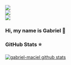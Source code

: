 ![](https://komarev.com/ghpvc/?username=gabriel-maciel&color=36b812)<br>
![](https://img.shields.io/github/followers/gabriel-maciel?style=social)<br>
![](https://img.shields.io/github/stars/gabriel-maciel?style=social)<br>

### Hi, my name is Gabriel 👋

### GitHub Stats ⭐
[![gabriel-maciel github stats](https://github-readme-stats.vercel.app/api?username=gabriel-maciel&show_icons=true)](https://github.com/anuraghazra/github-readme-stats)
